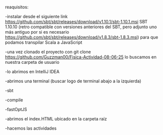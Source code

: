 reaquisitos:

-instalar desde el siguiente link https://github.com/sbt/sbt/releases/download/v1.10.1/sbt-1.10.1.msi SBT 1.10.10 (retro compatible con versiones anteriores del SBT, pero adjunto uno más antiguo por si es necesario https://github.com/sbt/sbt/releases/download/v1.8.3/sbt-1.8.3.msi) para que podamos transpilar Scala a JavaScript

-una vez clonado el proyecto con git clone https://github.com/Guzzman00/Fisica-Actividad-08-06-25 lo buscamos en nuestra carpeta de usuario

-lo abrimos en IntelliJ IDEA

-abrimos una terminal (buscar logo de terminal abajo a la izquierda)

-sbt

-compile

-fastOptJS

-abrimos el index.HTML ubicado en la carpeta raíz

-hacemos las actividades